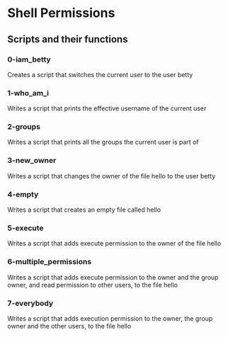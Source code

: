 # Shell Permissions

## Scripts and their functions

### 0-iam_betty
Creates a script that switches the current user to the user betty

### 1-who_am_i
Writes a script that prints the effective username of the current user

### 2-groups
Writes a script that prints all the groups the current user is part of

### 3-new_owner
Writes a script that changes the owner of the file hello to the user betty

### 4-empty
Writes a script that creates an empty file called hello

### 5-execute
Writes a script that adds execute permission to the owner of the file hello

### 6-multiple_permissions
Writes a script that adds execute permission to the owner and the group owner, and read permission to other users, to the file hello

### 7-everybody
Writes a script that adds execution permission to the owner, the group owner and the other users, to the file hello
